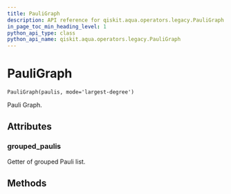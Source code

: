 ```yaml
---
title: PauliGraph
description: API reference for qiskit.aqua.operators.legacy.PauliGraph
in_page_toc_min_heading_level: 1
python_api_type: class
python_api_name: qiskit.aqua.operators.legacy.PauliGraph
---
```


# PauliGraph

<span id="qiskit.aqua.operators.legacy.PauliGraph" />

`PauliGraph(paulis, mode='largest-degree')`

Pauli Graph.

## Attributes

### grouped\_paulis

Getter of grouped Pauli list.

## Methods

